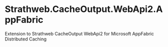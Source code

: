 # Strathweb.CacheOutput.WebApi2.AppFabric
Extension to Strathweb CacheOutput WebApi2 for Microsoft AppFabric Distributed Caching
